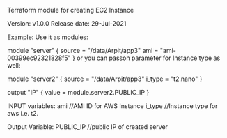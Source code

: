 Terraform module for creating EC2 Instance

Version: v1.0.0 
Release date: 29-Jul-2021

Example:
Use it as modules:

module "server" {
    source = "/data/Arpit/app3"
    ami = "ami-00399ec92321828f5"
}
 or you can passon parameter for Instance type as well:

module "server2" {
    source = "/data/Arpit/app3"
    i_type = "t2.nano"
}

output "IP" {
 value = module.server2.PUBLIC_IP
}

INPUT variables: 
ami //AMI ID for AWS Instance
i_type //Instance type for aws i.e. t2.

Output Variable:
PUBLIC_IP   //public IP of created server